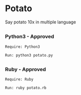 # Potato
Say potato 10x in multiple language

##

### Python3 - Approved
`Require: Python3`

`Run: python3 potato.py`

##

### Ruby - Approved
`Require: Ruby`

`Run: ruby potato.rb`
